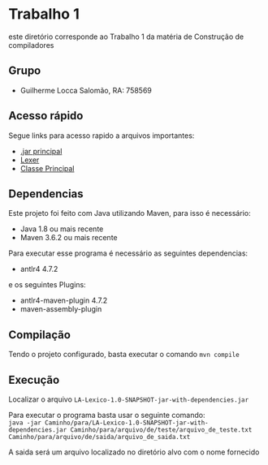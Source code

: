 # Trabalho 1 

este diretório corresponde ao Trabalho 1 da matéria de Construção de compiladores

## Grupo
- Guilherme Locca Salomão, RA: 758569

## Acesso rápido
Segue links para acesso rapido a arquivos importantes:
- [.jar principal](https://github.com/Caotichazard/Construcao-de-Compiladores/blob/main/Trabalho-1/LA-Lexico/target/LA-Lexico-1.0-SNAPSHOT-jar-with-dependencies.jar)
- [Lexer](https://github.com/Caotichazard/Construcao-de-Compiladores/blob/main/Trabalho-1/LA-Lexico/src/main/antlr4/br/ufscar/dc/compiladores/la/lexico/LALexer.g4) 
- [Classe Principal](https://github.com/Caotichazard/Construcao-de-Compiladores/blob/main/Trabalho-1/LA-Lexico/src/main/java/br/ufscar/dc/compiladores/la/lexico/Principal.java)

## Dependencias
Este projeto foi feito com Java utilizando Maven, para isso é necessário:
- Java 1.8 ou mais recente
- Maven 3.6.2 ou mais recente

Para executar esse programa é necessário as seguintes dependencias:
- antlr4 4.7.2

e os seguintes Plugins:
- antlr4-maven-plugin 4.7.2
- maven-assembly-plugin

## Compilação
Tendo o projeto configurado, basta executar o comando
`mvn compile`


## Execução
Localizar o arquivo `LA-Lexico-1.0-SNAPSHOT-jar-with-dependencies.jar` 

Para executar o programa basta usar o seguinte comando:\
`java -jar Caminho/para/LA-Lexico-1.0-SNAPSHOT-jar-with-dependencies.jar Caminho/para/arquivo/de/teste/arquivo_de_teste.txt Caminho/para/arquivo/de/saida/arquivo_de_saida.txt`

A saida será um arquivo localizado no diretório alvo com o nome fornecido
